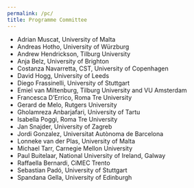 ```yaml
---
permalink: /pc/
title: Programme Committee
---
```


- Adrian Muscat, University of Malta
- Andreas Hotho, University of Würzburg
- Andrew Hendrickson, Tilburg University
- Anja Belz, University of Brighton
- Costanza Navarretta, CST, University of Copenhagen
- David Hogg, University of Leeds
- Diego Frassinelli, University of Stuttgart
- Emiel van Miltenburg, Tilburg University and VU Amsterdam
- Francesca D’Errico, Roma Tre University
- Gerard de Melo, Rutgers University
- Gholamreza Anbarjafari, University of Tartu
- Isabella Poggi, Roma Tre University
- Jan Snajder, University of Zagreb
- Jordi Gonzalez, Universitat Autònoma de Barcelona
- Lonneke van der Plas, University of Malta
- Michael Tarr, Carnegie Mellon University
- Paul Buitelaar, National University of Ireland, Galway
- Raffaella Bernardi, CiMEC Trento
- Sebastian Padó, University of Stuttgart
- Spandana Gella, University of Edinburgh

